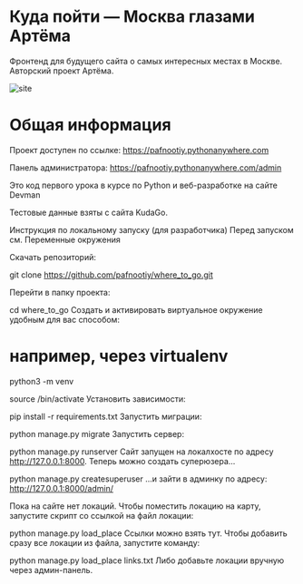 # Куда пойти — Москва глазами Артёма

Фронтенд для будущего сайта о самых интересных местах в Москве. Авторский проект Артёма.

 ![site](https://user-images.githubusercontent.com/66752812/215351770-4de024d2-4144-4995-adb5-005559324db3.png)


 
# Общая информация
Проект доступен по ссылке: https://pafnootiy.pythonanywhere.com

Панель администратора: https://pafnootiy.pythonanywhere.com/admin


Это код первого урока в курсе по Python и веб-разработке на сайте Devman

Тестовые данные взяты с сайта KudaGo.

Инструкция по локальному запуску (для разработчика)
Перед запуском см. Переменные окружения

Скачать репозиторий:

git clone https://github.com/pafnootiy/where_to_go.git

Перейти в папку проекта:

cd where_to_go
Создать и активировать виртуальное окружение удобным для вас способом:

# например, через virtualenv
python3 -m venv <your-venv-name>

source <your-venv-name>/bin/activate
Установить зависимости:

pip install -r requirements.txt
Запустить миграции:

   python manage.py migrate
Запустить сервер:

   python manage.py runserver
Сайт запущен на локалхосте по адресу http://127.0.0.1:8000. Теперь можно создать суперюзера...

   python manage.py createsuperuser
...и зайти в админку по адресу: http://127.0.0.1:8000/admin/

Пока на сайте нет локаций. Чтобы поместить локацию на карту, запустите скрипт cо ссылкой на файл локации:

   python manage.py load_place <link>
Ссылки можно взять тут.
Чтобы добавить сразу все локации из файла, запустите команду:

python manage.py load_place links.txt
Либо добавьте локации вручную через админ-панель.





